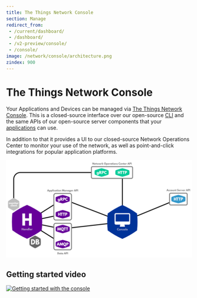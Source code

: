```yaml
---
title: The Things Network Console
section: Manage
redirect_from:
 - /current/dashboard/
 - /dashboard/
 - /v2-preview/console/
 - /console/
image: /network/console/architecture.png
zindex: 900
---
```


# The Things Network Console

Your Applications and Devices can be managed via [The Things Network Console](https://console.thethingsnetwork.org). This is a closed-source interface over our open-source [CLI](../cli/index.md) and the same APIs of our open-source server components that your [applications](../../applications/index.md) can use.

In addition to that it provides a UI to our closed-source Network Operations Center to monitor your use of the network, as well as point-and-click integrations for popular application platforms.

![Architecture](architecture.png)


## Getting started video

<a href="https://www.youtube.com/watch?v=JrNjY-pGuno&list=PLM8eOeiKY7JVwrBYRHxsf9p0VM_dVapXl&index=1" target="_blank"><img src="https://github.com/TheThingsNetwork/docs/blob/master/_content/network/console/Console_movie.png" 
alt="Getting started with the console" width="480" /></a>
